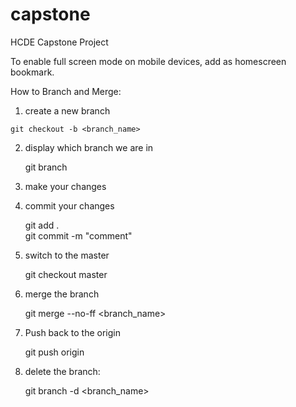 capstone
========

HCDE Capstone Project

To enable full screen mode on mobile devices, add as homescreen bookmark.


How to Branch and Merge:

1. create a new branch
```
git checkout -b <branch_name>
```
2. display which branch we are in

    git branch

3. make your changes

4. commit your changes 

    git add .</br>
    git commit -m "comment"

5. switch to the master

    git checkout master

6. merge the branch

    git merge --no-ff <branch_name> 

7. Push back to the origin

    git push origin

7. delete the branch: 

    git branch -d <branch_name>

